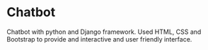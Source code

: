 # Chatbot
Chatbot with python and Django framework. Used HTML, CSS and Bootstrap to provide and interactive and user friendly interface.
